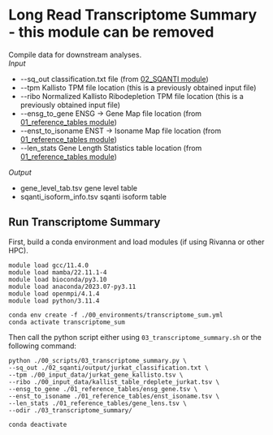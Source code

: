 # Long Read Transcriptome Summary - this module can be removed <br />
Compile data for downstream analyses. <br />
_Input_
- --sq_out	classification.txt file (from [02_SQANTI module](https://github.com/efwatts/LRP_Troubleshooting/tree/main/02_SQANTI))
- --tpm	Kallisto TPM file location	(this is a previously obtained input file)
- --ribo	Normalized Kallisto Ribodepletion TPM file location	 (this is a previously obtained input file)
- --ensg_to_gene	ENSG -> Gene Map file location (from [01_reference_tables module](https://github.com/efwatts/LRP_Troubleshooting/tree/main/01_reference_tables))
- --enst_to_isoname	ENST -> Isoname Map file location	(from [01_reference_tables module](https://github.com/efwatts/LRP_Troubleshooting/tree/main/01_reference_tables))
- --len_stats	Gene Length Statistics table location (from [01_reference_tables module](https://github.com/efwatts/LRP_Troubleshooting/tree/main/01_reference_tables))

_Output_
- gene_level_tab.tsv	gene level table	
- sqanti_isoform_info.tsv	sqanti isoform table


## Run Transcriptome Summary
First, build a conda environment and load modules (if using Rivanna or other HPC). <br />
```
module load gcc/11.4.0
module load mamba/22.11.1-4
module load bioconda/py3.10
module load anaconda/2023.07-py3.11
module load openmpi/4.1.4
module load python/3.11.4

conda env create -f ./00_environments/transcriptome_sum.yml
conda activate transcriptome_sum
```
Then call the python script either using `03_transcriptome_summary.sh` or the following command: <br />
```
python ./00_scripts/03_transcriptome_summary.py \
--sq_out ./02_sqanti/output/jurkat_classification.txt \
--tpm ./00_input_data/jurkat_gene_kallisto.tsv \
--ribo ./00_input_data/kallist_table_rdeplete_jurkat.tsv \
--ensg_to_gene ./01_reference_tables/ensg_gene.tsv \
--enst_to_isoname ./01_reference_tables/enst_isoname.tsv \
--len_stats ./01_reference_tables/gene_lens.tsv \
--odir ./03_transcriptome_summary/

conda deactivate
```
